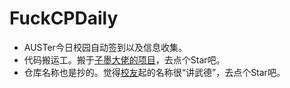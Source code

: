 # FuckCPDaily
+ AUSTer今日校园自动签到以及信息收集。
+ 代码搬运工。搬于[子墨大佬的项目](https://github.com/ZimoLoveShuang/auto-submit)，去点个Star吧。
+ 仓库名称也是抄的。觉得[校友](https://gitee.com/Finch1/FuckDailyCP/)起的名称很“讲武德”，去点个Star吧。

